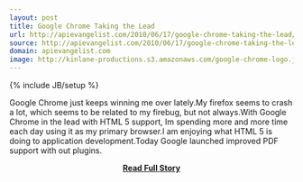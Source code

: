 ```yaml
---
layout: post
title: Google Chrome Taking the Lead
url: http://apievangelist.com/2010/06/17/google-chrome-taking-the-lead/
source: http://apievangelist.com/2010/06/17/google-chrome-taking-the-lead/
domain: apievangelist.com
image: http://kinlane-productions.s3.amazonaws.com/google-chrome-logo.jpg
---
```

{% include JB/setup %}<p>Google Chrome just keeps winning me over lately.My firefox seems to crash a lot, which seems to be related to my firebug, but not always.With Google Chrome in the lead with HTML 5 support, Im spending more and more time each day using it as my primary browser.I am enjoying what HTML 5 is doing to application development.Today Google launched improved PDF support with out plugins.</p>
<center><p><a href="http://apievangelist.com/2010/06/17/google-chrome-taking-the-lead/" style='padding:25px; font-sze:18px; font-weight: bold;'>Read Full Story</a></p></center>
